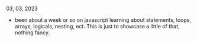 03, 03, 2023
- been about a week or so on javascript learning about statements, loops, arrays, logicals, nesting, ect. This is just to showcase a little of that, nothing fancy.